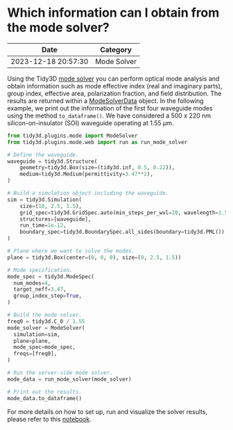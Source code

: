 # Which information can I obtain from the mode solver?

| Date       | Category    |
|------------|-------------|
| 2023-12-18 20:57:30 | Mode Solver |


Using the Tidy3D <a target="_blank" rel="noopener" href="https://docs.flexcompute.com/projects/tidy3d/en/latest/api/_autosummary/tidy3d.plugins.mode.ModeSolver.html#tidy3d.plugins.mode.ModeSolver">mode solver</a> you can perform optical mode analysis and obtain information such as mode effective index (real and imaginary parts), group index, effective area, polarization fraction, and field distribution. The results are returned within a <a target="_blank" rel="noopener" href="https://docs.flexcompute.com/projects/tidy3d/en/latest/api/_autosummary/tidy3d.plugins.mode.ModeSolverData.html#tidy3d.plugins.mode.ModeSolverData">ModeSolverData</a> object. In the following example, we print out the information of the first four waveguide modes using the method <code>to_dataframe()</code>. We have considered a 500 x 220 nm silicon-on-insulator (SOI) waveguide operating at 1.55 $\mu$m.

 



```python
from tidy3d.plugins.mode import ModeSolver
from tidy3d.plugins.mode.web import run as run_mode_solver

# Define the waveguide.
waveguide = tidy3d.Structure(
    geometry=tidy3d.Box(size=(tidy3d.inf, 0.5, 0.22)),
    medium=tidy3d.Medium(permittivity=3.47**2),
)

# Build a simulation object including the waveguide.
sim = tidy3d.Simulation(
    size=(10, 2.5, 1.5),
    grid_spec=tidy3d.GridSpec.auto(min_steps_per_wvl=20, wavelength=1.55),
    structures=[waveguide],
    run_time=1e-12,
    boundary_spec=tidy3d.BoundarySpec.all_sides(boundary=tidy3d.PML()),
)

# Plane where we want to solve the modes.
plane = tidy3d.Box(center=(0, 0, 0), size=(0, 2.5, 1.5))

# Mode specification.
mode_spec = tidy3d.ModeSpec(
  num_modes=4,
  target_neff=3.47,
  group_index_step=True,
)

# Build the mode solver.
freq0 = tidy3d.C_0 / 1.55
mode_solver = ModeSolver(
  simulation=sim,
  plane=plane,
  mode_spec=mode_spec,
  freqs=[freq0],
)

# Run the server-side mode solver.
mode_data = run_mode_solver(mode_solver)

# Print out the results.
mode_data.to_dataframe()

```



For more details on how to set up, run and visualize the solver results, please refer to this <a href="https://www.flexcompute.com/tidy3d/examples/notebooks/ModeSolver/">notebook</a>.